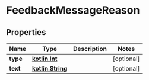 # FeedbackMessageReason

## Properties
Name | Type | Description | Notes
------------ | ------------- | ------------- | -------------
**type** | [**kotlin.Int**](.md) |  |  [optional]
**text** | [**kotlin.String**](.md) |  |  [optional]

